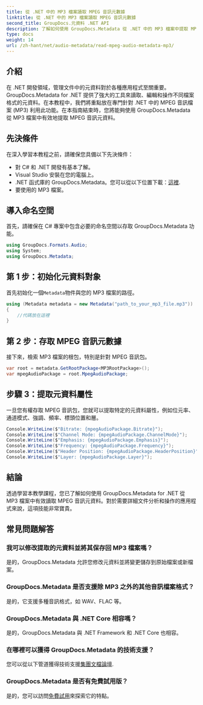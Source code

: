 ```yaml
---
title: 從 .NET 中的 MP3 檔案讀取 MPEG 音訊元數據
linktitle: 從 .NET 中的 MP3 檔案讀取 MPEG 音訊元數據
second_title: GroupDocs.元資料 .NET API
description: 了解如何使用 GroupDocs.Metadata 從 .NET 中的 MP3 檔案中提取 MPEG 音訊元資料。增強您的文件分析能力。
type: docs
weight: 14
url: /zh-hant/net/audio-metadata/read-mpeg-audio-metadata-mp3/
---
```

## 介紹
在 .NET 開發領域，管理文件中的元資料對於各種應用程式至關重要。 GroupDocs.Metadata for .NET 提供了強大的工具來讀取、編輯和操作不同檔案格式的元資料。在本教程中，我們將重點放在專門針對 .NET 中的 MPEG 音訊檔案 (MP3) 利用此功能。在本指南結束時，您將能夠使用 GroupDocs.Metadata 從 MP3 檔案中有效地提取 MPEG 音訊元資料。
## 先決條件
在深入學習本教程之前，請確保您具備以下先決條件：
- 對 C# 和 .NET 開發有基本了解。
- Visual Studio 安裝在您的電腦上。
-  .NET 函式庫的 GroupDocs.Metadata。您可以從以下位置下載：[這裡](https://releases.groupdocs.com/metadata/net/).
- 要使用的 MP3 檔案。
## 導入命名空間
首先，請確保在 C# 專案中包含必要的命名空間以存取 GroupDocs.Metadata 功能。
```csharp
using GroupDocs.Formats.Audio;
using System;
using GroupDocs.Metadata;
```
## 第 1 步：初始化元資料對象
首先初始化一個`Metadata`物件與您的 MP3 檔案的路徑。
```csharp
using (Metadata metadata = new Metadata("path_to_your_mp3_file.mp3"))
{
    //代碼放在這裡
}
```
## 第 2 步：存取 MPEG 音訊元數據
接下來，檢索 MP3 檔案的根包，特別是針對 MPEG 音訊包。
```csharp
var root = metadata.GetRootPackage<MP3RootPackage>();
var mpegAudioPackage = root.MpegAudioPackage;
```
## 步驟 3：提取元資料屬性
一旦您有權存取 MPEG 音訊包，您就可以提取特定的元資料屬性，例如位元率、通道模式、強調、頻率、標頭位置和層。
```csharp
Console.WriteLine($"Bitrate: {mpegAudioPackage.Bitrate}");
Console.WriteLine($"Channel Mode: {mpegAudioPackage.ChannelMode}");
Console.WriteLine($"Emphasis: {mpegAudioPackage.Emphasis}");
Console.WriteLine($"Frequency: {mpegAudioPackage.Frequency}");
Console.WriteLine($"Header Position: {mpegAudioPackage.HeaderPosition}");
Console.WriteLine($"Layer: {mpegAudioPackage.Layer}");
```
## 結論
透過學習本教學課程，您已了解如何使用 GroupDocs.Metadata for .NET 從 MP3 檔案中有效讀取 MPEG 音訊元資料。對於需要詳細文件分析和操作的應用程式來說，這項技能非常寶貴。

## 常見問題解答
### 我可以修改提取的元資料並將其保存回 MP3 檔案嗎？
是的，GroupDocs.Metadata 允許您修改元資料並將變更儲存到原始檔案或新檔案。
### GroupDocs.Metadata 是否支援除 MP3 之外的其他音訊檔案格式？
是的，它支援多種音訊格式，如 WAV、FLAC 等。
### GroupDocs.Metadata 與 .NET Core 相容嗎？
是的，GroupDocs.Metadata 與 .NET Framework 和 .NET Core 也相容。
### 在哪裡可以獲得 GroupDocs.Metadata 的技術支援？
您可以從以下管道獲得技術支援[集團文檔論壇](https://forum.groupdocs.com/c/metadata/14).
### GroupDocs.Metadata 是否有免費試用版？
是的，您可以訪問[免費試用](https://releases.groupdocs.com/)來探索它的特點。